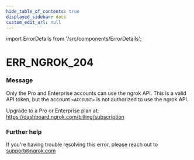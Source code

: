 ```yaml
---
hide_table_of_contents: true
displayed_sidebar: docs
custom_edit_url: null
---
```


import ErrorDetails from '/src/components/ErrorDetails';

# ERR_NGROK_204

### Message
Only the Pro and Enterprise accounts can use the ngrok API.
This is a valid API token, but the account `<ACCOUNT>` is not authorized to use the ngrok API. 

Upgrade to a Pro or Enterprise plan at: https://dashboard.ngrok.com/billing/subscription

### Further help
If you're having trouble resolving this error, please reach out to [support@ngrok.com](mailto:support@ngrok.com?subject=Help%20with%20ERR_NGROK_204)

<ErrorDetails error='err_ngrok_204' />
